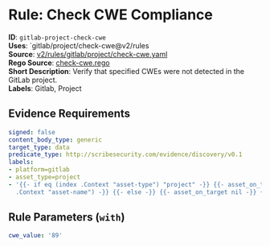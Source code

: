 # Rule: Check CWE Compliance

**ID**: `gitlab-project-check-cwe`  
**Uses**: `gitlab/project/check-cwe@v2/rules  
**Source**: [v2/rules/gitlab/project/check-cwe.yaml](https://github.com/scribe-public/sample-policies/v2/rules/gitlab/project/check-cwe.yaml)  
**Rego Source**: [check-cwe.rego](https://github.com/scribe-public/sample-policies/v2/rules/gitlab/project/check-cwe.rego)  
**Short Description**: Verify that specified CWEs were not detected in the GitLab project.  
**Labels**: Gitlab, Project

## Evidence Requirements

```yaml
signed: false
content_body_type: generic
target_type: data
predicate_type: http://scribesecurity.com/evidence/discovery/v0.1
labels:
- platform=gitlab
- asset_type=project
- '{{- if eq (index .Context "asset-type") "project" -}} {{- asset_on_target (index
  .Context "asset-name") -}} {{- else -}} {{- asset_on_target nil -}} {{- end -}}'
```
## Rule Parameters (`with`)

```yaml
cwe_value: '89'
```
